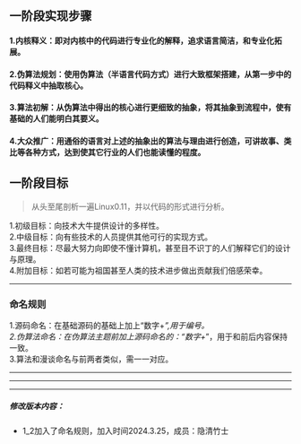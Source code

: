## 一阶段实现步骤
#### 1.内核释义：即对内核中的代码进行专业化的解释，追求语言简洁，和专业化拓展。
#### 2.伪算法规划：使用伪算法（半语言代码方式）进行大致框架搭建，从第一步中的代码释义中抽取核心。
#### 3.算法初解：从伪算法中得出的核心进行更细致的抽象，将其抽象到流程中，使有基础的人们能明白其要义。
#### 4.大众推广：用通俗的语言对上述的抽象出的算法与理由进行创造，可讲故事、类比等各种方式，达到使其它行业的人们也能读懂的程度。

## 一阶段目标
>从头至尾剖析一遍Linux0.11，并以代码的形式进行分析。</br>

1.初级目标：向技术大牛提供设计的多样性。</br>
2.中级目标：向有些技术的人员提供其他可行的实现方式。</br>
3.最终目标：尽最大努力向即使不懂计算机，甚至目不识丁的人们解释它们的设计与原理。</br>
4.附加目标：如若可能为祖国甚至人类的技术进步做出贡献我们倍感荣幸。</br>

---

### 命名规则
1.源码命名：在基础源码的基础上加上“数字+_”,用于编号。</br>
2.伪算法命名：在伪算法主题前加上源码命名的：“数字+_”，用于和前后内容保持一致。</br>
3.算法和漫谈命名与前两者类似，需一一对应。

---
---
---


##### 修改版本内容：
* 1_2加入了命名规则，加入时间2024.3.25，成员：隐清竹士

